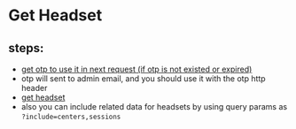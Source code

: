 # Get Headset

## steps:

- [get otp to use it in next request (if otp is not existed or expired)](https://documenter.getpostman.com/view/12318086/2sA3Bt3pg1#7efa3ce6-4e19-4748-ae9f-af03d4e78d74)
- otp will sent to admin email, and you should use it with the otp http header
- [get headset](https://documenter.getpostman.com/view/12318086/2sA3Bt3pg1#c47f661c-d6a0-4d11-880f-d113fc6d8d2e)
- also you can include related data for headsets by using query params as `?include=centers,sessions`
